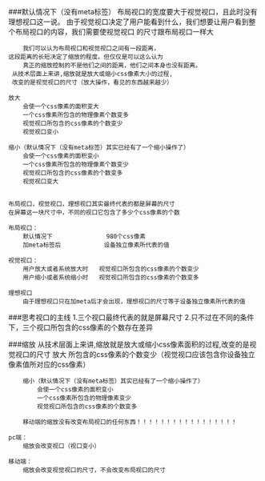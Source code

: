 ###默认情况下（没有meta标签）
	  	布局视口的宽度要大于视觉视口，且此时没有理想视口这一说。
	由于视觉视口决定了用户能看到什么，我们想要让用户看到整个布局视口的内容，我们需要使视觉视口
	的尺寸跟布局视口一样大
	
	 	我们可以认为布局视口和视觉视口之间有一段距离，
	这段距离的长短决定了缩放的程度。但仅仅是可以这么认为
	  	真正的缩放控制的不是他们之间的距离，他们之间本身也没有距离。
	 从技术层面上来讲,缩放就是放大或缩小css像素大小的过程,
	 改变的是视觉视口的尺寸（放大操作，看见的东西越来越少）
	
	放大
		会使一个css像素的面积变大
		一个css像素所包含的物理像素个数变多
		视觉视口所包含的css像素的个数变少
		视觉视口变小
		
	缩小（默认情况下（没有meta标签）其实已经有了一个缩小操作了）
		会使一个css像素的面积变小
		一个css像素所包含的物理像素个数变少
		视觉视口所包含的css像素的个数变多
		视觉视口变大
		
		
	布局视口，视觉视口，理想视口其实最终代表的都是屏幕的尺寸
	在屏幕这一块尺寸中，不同的视口它包含了多少个css像素的个数
	
	布局视口：
		默认情况下				980个css像素	
	    加meta标签后			设备独立像素所代表的值
	    
	视觉视口：
	    用户放大或者系统放大时   视觉视口所包含的css像素的个数变少
	    用户缩小或者系统缩小时   视觉视口所包含的css像素的个数变多
	    
	理想视口
		由于理想视口只在加meta后才会出现，理想视口的尺寸等于设备独立像素所代表的值
		
###思考视口的主线
	1.三个视口最终代表的就是屏幕尺寸
	2.只不过在不同的条件下，三个视口所包含的css像素的个数存在差异


###缩放
	从技术层面上来讲,缩放就是放大或缩小css像素面积的过程,改变的是视觉视口的尺寸
		放大
			所包含的css像素的个数变少（视觉视口应该包含你设备独立像素值所对应的css像素）
		
		缩小（默认情况下（没有meta标签）其实已经有了一个缩小操作了）
			会使一个css像素的面积变小
			一个css像素所包含的物理像素变少
			视觉视口所包含的css像素的个数变多
	
		移动端的缩放没有改变布局视口的任何东西！！！！！！！！！！！！！！！！！
	
	pc端：
		缩放会改变视口（视口变小）
		
	移动端：
		缩放会改变视觉视口的尺寸，不会改变布局视口的尺寸	
